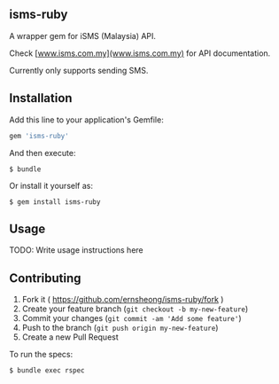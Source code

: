 ## isms-ruby

A wrapper gem for iSMS (Malaysia) API.

Check [www.isms.com.my](www.isms.com.my) for API documentation.

Currently only supports sending SMS.

## Installation

Add this line to your application's Gemfile:

```ruby
gem 'isms-ruby'
```

And then execute:

    $ bundle

Or install it yourself as:

    $ gem install isms-ruby

## Usage

TODO: Write usage instructions here

## Contributing

1. Fork it ( https://github.com/ernsheong/isms-ruby/fork )
2. Create your feature branch (`git checkout -b my-new-feature`)
3. Commit your changes (`git commit -am 'Add some feature'`)
4. Push to the branch (`git push origin my-new-feature`)
5. Create a new Pull Request

To run the specs:

    $ bundle exec rspec